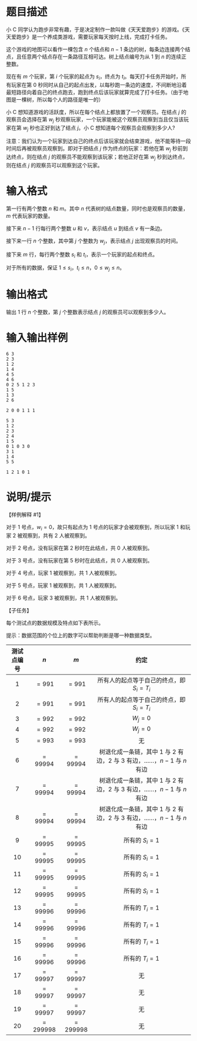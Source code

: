 # 题目描述

小 C 同学认为跑步非常有趣，于是决定制作一款叫做《天天爱跑步》的游戏。《天天爱跑步》是一个养成类游戏，需要玩家每天按时上线，完成打卡任务。

这个游戏的地图可以看作一棵包含 $n$ 个结点和 $n-1$ 条边的树，每条边连接两个结点，且任意两个结点存在一条路径互相可达。树上结点编号为从 $1$ 到 $n$ 的连续正整数。

现在有 $m$ 个玩家，第 $i$ 个玩家的起点为 $s_i$，终点为 $t_i$。每天打卡任务开始时，所有玩家在第 $0$ 秒同时从自己的起点出发，以每秒跑一条边的速度，不间断地沿着最短路径向着自己的终点跑去，跑到终点后该玩家就算完成了打卡任务。（由于地图是一棵树，所以每个人的路径是唯一的）

小 C 想知道游戏的活跃度，所以在每个结点上都放置了一个观察员。在结点 $j$ 的观察员会选择在第 $w_j$ 秒观察玩家，一个玩家能被这个观察员观察到当且仅当该玩家在第 $w_j$ 秒也正好到达了结点 $j$。小 C 想知道每个观察员会观察到多少人?

注意：我们认为一个玩家到达自己的终点后该玩家就会结束游戏，他不能等待一段时间后再被观察员观察到。即对于把结点 $j$ 作为终点的玩家：若他在第 $w_j$ 秒前到达终点，则在结点 $j$ 的观察员不能观察到该玩家；若他正好在第 $w_j$ 秒到达终点，则在结点 $j$ 的观察员可以观察到这个玩家。

# 输入格式

第一行有两个整数 $n$ 和 $m$。其中 $n$ 代表树的结点数量，同时也是观察员的数量，$m$ 代表玩家的数量。

接下来 $n-1$ 行每行两个整数 $u$ 和 $v$，表示结点 $u$ 到结点 $v$ 有一条边。

接下来一行 $n$ 个整数，其中第 $j$ 个整数为 $w_j$，表示结点 $j$ 出现观察员的时间。

接下来 $m$ 行，每行两个整数 $s_i$ 和 $t_i$，表示一个玩家的起点和终点。

对于所有的数据，保证 $1 \leq s_i$，$t_i \leq n$，$0 \leq w_j \leq n$。

# 输出格式

输出 $1$ 行 $n$ 个整数，第 $j$ 个整数表示结点 $j$ 的观察员可以观察到多少人。

# 输入输出样例

```input1
6 3
2 3
1 2
1 4
4 5
4 6
0 2 5 1 2 3
1 5
1 3
2 6
```

```output1
2 0 0 1 1 1
```

```input2
5 3
1 2
2 3
2 4
1 5
0 1 0 3 0
3 1
1 4
5 5
```

```output2
1 2 1 0 1
```

# 说明/提示

【样例解释 #1】

对于 $1$ 号点，$w_i=0$，故只有起点为 $1$ 号点的玩家才会被观察到，所以玩家 $1$ 和玩家 $2$ 被观察到，共有 $2$ 人被观察到。

对于 $2$ 号点，没有玩家在第 $2$ 秒时在此结点，共 $0$ 人被观察到。

对于 $3$ 号点，没有玩家在第 $5$ 秒时在此结点，共 $0$ 人被观察到。

对于 $4$ 号点，玩家 $1$ 被观察到，共 $1$ 人被观察到。

对于 $5$ 号点，玩家 $1$ 被观察到，共 $1$ 人被观察到。

对于 $6$ 号点，玩家 $3$ 被观察到，共 $1$ 人被观察到。

【子任务】

每个测试点的数据规模及特点如下表所示。

提示：数据范围的个位上的数字可以帮助判断是哪一种数据类型。

| 测试点编号 |    $n$    |    $m$    |                                     约定                                     |
| :--------: | :-------: | :-------: | :--------------------------------------------------------------------------: |
|    $1$     |  $=991$   |  $=991$   |                   所有人的起点等于自己的终点，即 $S_i=T_i$                   |
|    $2$     |  $=991$   |  $=991$   |                   所有人的起点等于自己的终点，即 $S_i=T_i$                   |
|    $3$     |  $=992$   |  $=992$   |                                   $W_j=0$                                    |
|    $4$     |  $=992$   |  $=992$   |                                   $W_j=0$                                    |
|    $5$     |  $=993$   |  $=993$   |                                      无                                      |
|    $6$     | $=99994$  | $=99994$  | 树退化成一条链，其中 $1$ 与 $2$ 有边，$2$ 与 $3$ 有边，……，$n-1$ 与 $n$ 有边 |
|    $7$     | $=99994$  | $=99994$  | 树退化成一条链，其中 $1$ 与 $2$ 有边，$2$ 与 $3$ 有边，……，$n-1$ 与 $n$ 有边 |
|    $8$     | $=99994$  | $=99994$  | 树退化成一条链，其中 $1$ 与 $2$ 有边，$2$ 与 $3$ 有边，……，$n-1$ 与 $n$ 有边 |
|    $9$     | $=99995$  | $=99995$  |                                所有的 $S_i=1$                                |
|    $10$    | $=99995$  | $=99995$  |                                所有的 $S_i=1$                                |
|    $11$    | $=99995$  | $=99995$  |                                所有的 $S_i=1$                                |
|    $12$    | $=99995$  | $=99995$  |                                所有的 $S_i=1$                                |
|    $13$    | $=99996$  | $=99996$  |                                所有的 $T_i=1$                                |
|    $14$    | $=99996$  | $=99996$  |                                所有的 $T_i=1$                                |
|    $15$    | $=99996$  | $=99996$  |                                所有的 $T_i=1$                                |
|    $16$    | $=99996$  | $=99996$  |                                所有的 $T_i=1$                                |
|    $17$    | $=99997$  | $=99997$  |                                      无                                      |
|    $18$    | $=99997$  | $=99997$  |                                      无                                      |
|    $19$    | $=99997$  | $=99997$  |                                      无                                      |
|    $20$    | $=299998$ | $=299998$ |                                      无                                      |
